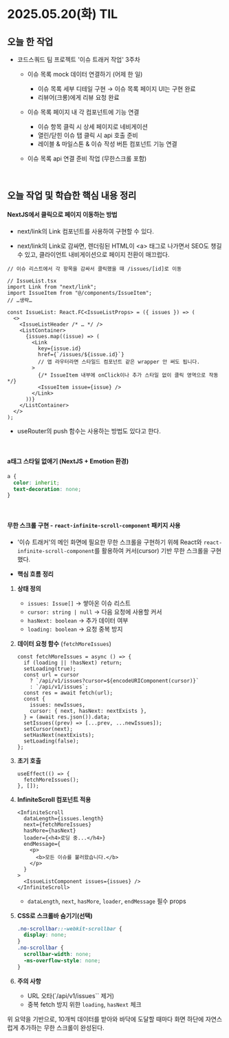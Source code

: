 # 2025.05.20(화) TIL

## 오늘 한 작업

- 코드스쿼드 팀 프로젝트 '이슈 트래커 작업' 3주차

  - 이슈 목록 mock 데이터 연결하기 (어제 한 일)

    - 이슈 목록 세부 디테일 구현 → 이슈 목록 페이지 UI는 구현 완료
    - 리뷰어(크롱)에게 리뷰 요청 완료

  - 이슈 목록 페이지 내 각 컴포넌트에 기능 연결
    - 이슈 항목 클릭 시 상세 페이지로 네비게이션
    - 열린/닫힌 이슈 탭 클릭 시 api 호출 준비
    - 레이블 & 마일스톤 & 이슈 작성 버튼 컴포넌트 기능 연결
  - 이슈 목록 api 연결 준비 작업 (무한스크롤 포함)
  <!-- - 로그인/회원가입 UI 구현 -->

<br/>

## 오늘 작업 및 학습한 핵심 내용 정리

#### NextJS에서 클릭으로 페이지 이동하는 방법

- next/link의 Link 컴포넌트를 사용하여 구현할 수 있다.

- next/link의 Link로 감싸면, 렌더링된 HTML이 \<a> 태그로 나가면서 SEO도 챙길 수 있고, 클라이언트 내비게이션으로 페이지 전환이 매끄럽다.

```tsx
// 이슈 리스트에서 각 항목을 감싸서 클릭했을 때 /issues/[id]로 이동

// IssueList.tsx
import Link from "next/link";
import IssueItem from "@/components/IssueItem";
// …생략…

const IssueList: React.FC<IssueListProps> = ({ issues }) => (
  <>
    <IssueListHeader /* … */ />
    <ListContainer>
      {issues.map((issue) => (
        <Link
          key={issue.id}
          href={`/issues/${issue.id}`}
          // 앱 라우터라면 스타일드 컴포넌트 같은 wrapper 안 써도 됩니다.
        >
          {/* IssueItem 내부에 onClick이나 추가 스타일 없이 클릭 영역으로 작동 */}
          <IssueItem issue={issue} />
        </Link>
      ))}
    </ListContainer>
  </>
);
```

- useRouter의 push 함수는 사용하는 방법도 있다고 한다.

<br/>

#### a태그 스타일 없애기 (NextJS + Emotion 환경)

```css
a {
  color: inherit;
  text-decoration: none;
}
```

<br/>

#### 무한 스크롤 구현 - `react-infinite-scroll-component` 패키지 사용

- '이슈 트래커'의 메인 화면에 필요한 무한 스크롤을 구현하기 위헤
  React와 `react-infinite-scroll-component`를 활용하여 커서(cursor) 기반 무한 스크롤을 구현했다.

- **핵심 흐름 정리**

1. **상태 정의**

   - `issues: Issue[]` → 쌓아온 이슈 리스트
   - `cursor: string | null` → 다음 요청에 사용할 커서
   - `hasNext: boolean` → 추가 데이터 여부
   - `loading: boolean` → 요청 중복 방지

2. **데이터 요청 함수** (`fetchMoreIssues`)

   ```tsx
   const fetchMoreIssues = async () => {
     if (loading || !hasNext) return;
     setLoading(true);
     const url = cursor
       ? `/api/v1/issues?cursor=${encodeURIComponent(cursor)}`
       : `/api/v1/issues`;
     const res = await fetch(url);
     const {
       issues: newIssues,
       cursor: { next, hasNext: nextExists },
     } = (await res.json()).data;
     setIssues((prev) => [...prev, ...newIssues]);
     setCursor(next);
     setHasNext(nextExists);
     setLoading(false);
   };
   ```

3. **초기 호출**

   ```tsx
   useEffect(() => {
     fetchMoreIssues();
   }, []);
   ```

4. **InfiniteScroll 컴포넌트 적용**

   ```tsx
   <InfiniteScroll
     dataLength={issues.length}
     next={fetchMoreIssues}
     hasMore={hasNext}
     loader={<h4>로딩 중...</h4>}
     endMessage={
       <p>
         <b>모든 이슈를 불러왔습니다.</b>
       </p>
     }
   >
     <IssueListComponent issues={issues} />
   </InfiniteScroll>
   ```

   - `dataLength`, `next`, `hasMore`, `loader`, `endMessage` 필수 props

5. **CSS로 스크롤바 숨기기(선택)**

   ```css
   .no-scrollbar::-webkit-scrollbar {
     display: none;
   }
   .no-scrollbar {
     scrollbar-width: none;
     -ms-overflow-style: none;
   }
   ```

6. **주의 사항**

   - URL 오타(\`/api/v1/issues\`\` 제거)
   - 중복 fetch 방지 위한 `loading`, `hasNext` 체크

위 요약을 기반으로, 10개씩 데이터를 받아와 바닥에 도달할 때마다 화면 하단에 자연스럽게 추가하는 무한 스크롤이 완성된다.

<br/>
